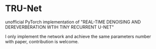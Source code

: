 # TRU-Net
unofficial PyTorch implementation of "REAL-TIME DENOISING AND DEREVERBERATION WTIH TINY RECURRENT U-NET"

I only implement the network and achieve the same parameters number with paper, contribution is welcome.

